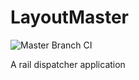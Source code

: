 # LayoutMaster 
![Master Branch CI](https://www.travis-ci.com/MyTurnyet/LayoutMaster.svg?token=fqwczbzCVivyuV9qv2xf&branch=main)

A rail dispatcher application

